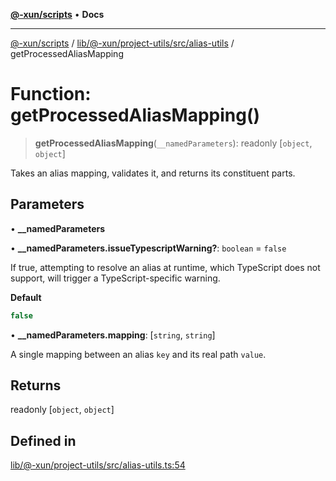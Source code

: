 [**@-xun/scripts**](../../../../../../README.md) • **Docs**

***

[@-xun/scripts](../../../../../../README.md) / [lib/@-xun/project-utils/src/alias-utils](../README.md) / getProcessedAliasMapping

# Function: getProcessedAliasMapping()

> **getProcessedAliasMapping**(`__namedParameters`): readonly [`object`, `object`]

Takes an alias mapping, validates it, and returns its constituent parts.

## Parameters

• **\_\_namedParameters**

• **\_\_namedParameters.issueTypescriptWarning?**: `boolean` = `false`

If true, attempting to resolve an alias at runtime, which TypeScript does
not support, will trigger a TypeScript-specific warning.

**Default**

```ts
false
```

• **\_\_namedParameters.mapping**: [`string`, `string`]

A single mapping between an alias `key` and its real path `value`.

## Returns

readonly [`object`, `object`]

## Defined in

[lib/@-xun/project-utils/src/alias-utils.ts:54](https://github.com/Xunnamius/xscripts/blob/ce701f3d57da9f82ee0036320bc62d5c51233011/lib/@-xun/project-utils/src/alias-utils.ts#L54)
